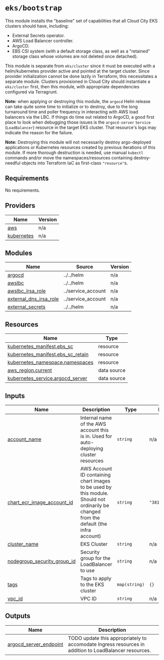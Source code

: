 # `eks/bootstrap`

This module installs the "baseline" set of capabilities that all Cloud City EKS clusters should have, including:
- External Secrets operator.
- AWS Load Balancer controller.
- ArgoCD.
- EBS CSI system (with a default storage class, as well as a "retained" storage class whose volumes are not deleted once
  detached).

This module is separate from `eks/cluster` since it must be executed with a helm/kubernetes provider active and pointed
at the target cluster. Since provider initialization cannot be done lazily in Terraform, this necessitates a separate
module. Clusters provisioned in Cloud City should instantiate a `eks/cluster` first, then this module, with appropriate
dependencies configured via Terragrunt.

**Note:** when applying or destroying this module, the `argocd` Helm release can take quite some time to initialize or
to destroy, due to the long turnaround time and poller frequency in interacting with AWS load balancers via the LBC. If
things do time out related to ArgoCD, a good first place to look when debugging those issues is the `argocd-server`
`Service` (`LoadBalancer`) resource in the target EKS cluster. That resource's logs may indicate the reason for the
failure.

**Note:** Destroying this module will not necessarily destroy argo-deployed applications or Kubernetes resources created
by previous iterations of this module. If more thorough destruction is needed, use manual `kubectl` commands and/or
move the namespaces/resources containing destroy-needful objects into Terraform IaC as first-class `"resource"`s.

<!-- BEGIN_TF_DOCS -->
## Requirements

No requirements.

## Providers

| Name | Version |
|------|---------|
| <a name="provider_aws"></a> [aws](#provider\_aws) | n/a |
| <a name="provider_kubernetes"></a> [kubernetes](#provider\_kubernetes) | n/a |

## Modules

| Name | Source | Version |
|------|--------|---------|
| <a name="module_argocd"></a> [argocd](#module\_argocd) | ../../helm | n/a |
| <a name="module_awslbc"></a> [awslbc](#module\_awslbc) | ../../helm | n/a |
| <a name="module_awslbc_irsa_role"></a> [awslbc\_irsa\_role](#module\_awslbc\_irsa\_role) | ../service_account | n/a |
| <a name="module_external_dns_irsa_role"></a> [external\_dns\_irsa\_role](#module\_external\_dns\_irsa\_role) | ../service_account | n/a |
| <a name="module_external_secrets"></a> [external\_secrets](#module\_external\_secrets) | ../../helm | n/a |

## Resources

| Name | Type |
|------|------|
| [kubernetes_manifest.ebs_sc](https://registry.terraform.io/providers/hashicorp/kubernetes/latest/docs/resources/manifest) | resource |
| [kubernetes_manifest.ebs_sc_retain](https://registry.terraform.io/providers/hashicorp/kubernetes/latest/docs/resources/manifest) | resource |
| [kubernetes_namespace.namespaces](https://registry.terraform.io/providers/hashicorp/kubernetes/latest/docs/resources/namespace) | resource |
| [aws_region.current](https://registry.terraform.io/providers/hashicorp/aws/latest/docs/data-sources/region) | data source |
| [kubernetes_service.argocd_server](https://registry.terraform.io/providers/hashicorp/kubernetes/latest/docs/data-sources/service) | data source |

## Inputs

| Name | Description | Type | Default | Required |
|------|-------------|------|---------|:--------:|
| <a name="input_account_name"></a> [account\_name](#input\_account\_name) | Internal name of the AWS account this is in. Used for auto-deploying cluster resources | `string` | n/a | yes |
| <a name="input_chart_ecr_image_account_id"></a> [chart\_ecr\_image\_account\_id](#input\_chart\_ecr\_image\_account\_id) | AWS Account ID containing chart images to be used by this module. Should not ordinarily be changed from the default (the infra account) | `string` | `"381492150796"` | no |
| <a name="input_cluster_name"></a> [cluster\_name](#input\_cluster\_name) | EKS Cluster | `string` | n/a | yes |
| <a name="input_nodegroup_security_group_id"></a> [nodegroup\_security\_group\_id](#input\_nodegroup\_security\_group\_id) | Security group for the LoadBalancer to use | `string` | n/a | yes |
| <a name="input_tags"></a> [tags](#input\_tags) | Tags to apply to the EKS cluster | `map(string)` | `{}` | no |
| <a name="input_vpc_id"></a> [vpc\_id](#input\_vpc\_id) | VPC ID | `string` | n/a | yes |

## Outputs

| Name | Description |
|------|-------------|
| <a name="output_argocd_server_endpoint"></a> [argocd\_server\_endpoint](#output\_argocd\_server\_endpoint) | TODO update this appropriately to accomodate Ingress resources in addition to LoadBalancer resources. |
<!-- END_TF_DOCS -->